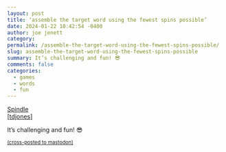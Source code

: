 ```yaml
---
layout: post
title: ‘assemble the target word using the fewest spins possible’
date: 2024-01-22 10:42:54 -0400
author: joe jenett
category: 
permalink: /assemble-the-target-word-using-the-fewest-spins-possible/
slug: assemble-the-target-word-using-the-fewest-spins-possible
summary: It’s challenging and fun! 😎
comments: false
categories:
  - games
  - words
  - fun
---
```

<a title="Spindle" href="https://playspindle.com/">Spindle</a><br>[<a title="via the best curator of games on Pinboard!" href="https://pinboard.in/u:tdjones">tdjones</a>]

It’s challenging and fun! 😎

<a href="https://brid.gy/publish/mastodon"><small>(cross-posted to mastodon)</small></a>